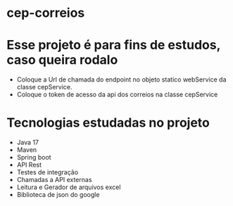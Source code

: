 # cep-correios

# Esse projeto é para fins de estudos, caso queira rodalo 
- Coloque a Url de chamada do endpoint no objeto statico webService da classe cepService. 
- Coloque o token de acesso da api dos correios na classe cepService

# Tecnologias estudadas no projeto
- Java 17
- Maven
- Spring boot
- API Rest
- Testes de integração
- Chamadas a API externas 
- Leitura e Gerador de arquivos excel
- Biblioteca de json do google


